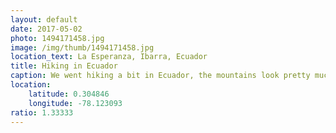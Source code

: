 ```yaml
---
layout: default
date: 2017-05-02
photo: 1494171458.jpg
image: /img/thumb/1494171458.jpg
location_text: La Esperanza, Ibarra, Ecuador
title: Hiking in Ecuador
caption: We went hiking a bit in Ecuador, the mountains look pretty much the same than in Colombia... Big surprise huh?
location:
    latitude: 0.304846
    longitude: -78.123093
ratio: 1.33333
---
```

